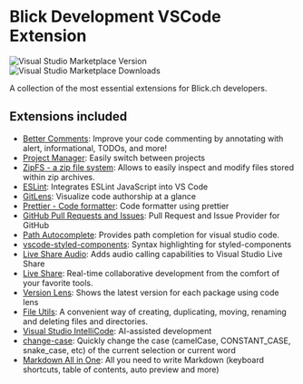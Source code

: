 # Blick Development VSCode Extension

![Visual Studio Marketplace Version](https://img.shields.io/visual-studio-marketplace/v/emzoumpo.vscode-blick?label=vscode%20marketplace&style=flat-square)
![Visual Studio Marketplace Downloads](https://img.shields.io/visual-studio-marketplace/d/emzoumpo.vscode-blick?label=downloads&style=flat-square)

A collection of the most essential extensions for Blick.ch developers.

## Extensions included

- [Better Comments](https://marketplace.visualstudio.com/items?itemName=aaron-bond.better-comments): Improve your code commenting by annotating with alert, informational, TODOs, and more!
- [Project Manager](https://marketplace.visualstudio.com/items?itemName=alefragnani.project-manager): Easily switch between projects
- [ZipFS - a zip file system](https://marketplace.visualstudio.com/items?itemName=arcanis.vscode-zipfs): Allows to easily inspect and modify files stored within zip archives.
- [ESLint](https://marketplace.visualstudio.com/items?itemName=dbaeumer.vscode-eslint): Integrates ESLint JavaScript into VS Code
- [GitLens](https://marketplace.visualstudio.com/items?itemName=eamodio.gitlens): Visualize code authorship at a glance
- [Prettier - Code formatter](https://marketplace.visualstudio.com/items?itemName=esbenp.prettier-vscode): Code formatter using prettier
- [GitHub Pull Requests and Issues](https://marketplace.visualstudio.com/items?itemName=GitHub.vscode-pull-request-github): Pull Request and Issue Provider for GitHub
- [Path Autocomplete](https://marketplace.visualstudio.com/items?itemName=ionutvmi.path-autocomplete): Provides path completion for visual studio code.
- [vscode-styled-components](https://marketplace.visualstudio.com/items?itemName=styled-components.vscode-styled-components): Syntax highlighting for styled-components
- [Live Share Audio](https://marketplace.visualstudio.com/items?itemName=MS-vsliveshare.vsliveshare-audio): Adds audio calling capabilities to Visual Studio Live Share
- [Live Share](https://marketplace.visualstudio.com/items?itemName=MS-vsliveshare.vsliveshare): Real-time collaborative development from the comfort of your favorite tools.
- [Version Lens](https://marketplace.visualstudio.com/items?itemName=pflannery.vscode-versionlens): Shows the latest version for each package using code lens
- [File Utils](https://marketplace.visualstudio.com/items?itemName=sleistner.vscode-fileutils): A convenient way of creating, duplicating, moving, renaming and deleting files and directories.
- [Visual Studio IntelliCode](https://marketplace.visualstudio.com/items?itemName=VisualStudioExptTeam.vscodeintellicode): AI-assisted development
- [change-case](https://marketplace.visualstudio.com/items?itemName=wmaurer.change-case): Quickly change the case (camelCase, CONSTANT_CASE, snake_case, etc) of the current selection or current word
- [Markdown All in One](https://marketplace.visualstudio.com/items?itemName=yzhang.markdown-all-in-one): All you need to write Markdown (keyboard shortcuts, table of contents, auto preview and more)